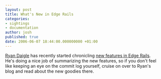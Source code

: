```yaml
---
layout: post
title: What's New in Edge Rails
categories:
- sightings
- documentation
author: josh
published: true
date: 2006-06-07 18:44:00.000000000 +01:00
---
```

[Ryan Daigle](http://www.ryandaigle.com/) has recently started chronicling [new features in Edge Rails](http://www.ryandaigle.com/articles/category/whats-new-in-rails). He's doing a nice job of summarizing the new features, so if you don't feel like keeping an eye on the commit log yourself, cruise on over to Ryan's blog and read about the new goodies there.
